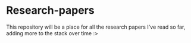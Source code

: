 # Research-papers


This repository will be a place for all the research papers I've read so far, adding more to the stack over time :>
